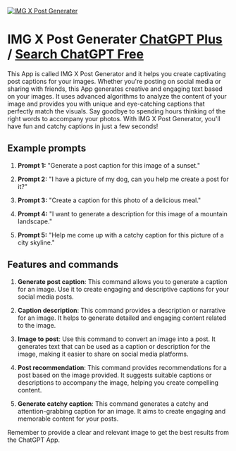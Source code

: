 
[![IMG X Post Generater](https://files.oaiusercontent.com/file-1ulInvxo28w8X3GWNzJgyajE?se=2123-10-16T06%3A50%3A55Z&sp=r&sv=2021-08-06&sr=b&rscc=max-age%3D31536000%2C%20immutable&rscd=attachment%3B%20filename%3Dba7180bc-2db5-41b1-82b3-23779d00058b.png&sig=8zir0lmQIwTo7PeKavD/juZdefIuu60%2BZnejkW9Ql2o%3D)](https://chat.openai.com/g/g-pkK7BajVj-img-x-post-generater)

# IMG X Post Generater [ChatGPT Plus](https://chat.openai.com/g/g-pkK7BajVj-img-x-post-generater) / [Search ChatGPT Free](https://gptcall.net/index.html#/?search=IMG%20X%20Post%20Generater)

This App is called IMG X Post Generator and it helps you create captivating post captions for your images. Whether you're posting on social media or sharing with friends, this App generates creative and engaging text based on your images. It uses advanced algorithms to analyze the content of your image and provides you with unique and eye-catching captions that perfectly match the visuals. Say goodbye to spending hours thinking of the right words to accompany your photos. With IMG X Post Generator, you'll have fun and catchy captions in just a few seconds!

## Example prompts

1. **Prompt 1:** "Generate a post caption for this image of a sunset."

2. **Prompt 2:** "I have a picture of my dog, can you help me create a post for it?"

3. **Prompt 3:** "Create a caption for this photo of a delicious meal."

4. **Prompt 4:** "I want to generate a description for this image of a mountain landscape."

5. **Prompt 5:** "Help me come up with a catchy caption for this picture of a city skyline."

## Features and commands

1. **Generate post caption**: This command allows you to generate a caption for an image. Use it to create engaging and descriptive captions for your social media posts.

2. **Caption description**: This command provides a description or narrative for an image. It helps to generate detailed and engaging content related to the image.

3. **Image to post**: Use this command to convert an image into a post. It generates text that can be used as a caption or description for the image, making it easier to share on social media platforms.

4. **Post recommendation**: This command provides recommendations for a post based on the image provided. It suggests suitable captions or descriptions to accompany the image, helping you create compelling content.

5. **Generate catchy caption**: This command generates a catchy and attention-grabbing caption for an image. It aims to create engaging and memorable content for your posts.

Remember to provide a clear and relevant image to get the best results from the ChatGPT App.


